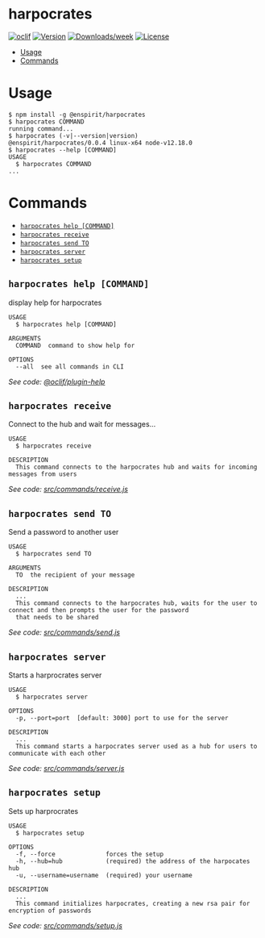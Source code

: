 harpocrates
===========



[![oclif](https://img.shields.io/badge/cli-oclif-brightgreen.svg)](https://oclif.io)
[![Version](https://img.shields.io/npm/v/harpocrates.svg)](https://npmjs.org/package/harpocrates)
[![Downloads/week](https://img.shields.io/npm/dw/harpocrates.svg)](https://npmjs.org/package/harpocrates)
[![License](https://img.shields.io/npm/l/harpocrates.svg)](https://github.com/enspirit/harpocrates/blob/master/package.json)

<!-- toc -->
* [Usage](#usage)
* [Commands](#commands)
<!-- tocstop -->
# Usage
<!-- usage -->
```sh-session
$ npm install -g @enspirit/harpocrates
$ harpocrates COMMAND
running command...
$ harpocrates (-v|--version|version)
@enspirit/harpocrates/0.0.4 linux-x64 node-v12.18.0
$ harpocrates --help [COMMAND]
USAGE
  $ harpocrates COMMAND
...
```
<!-- usagestop -->
# Commands
<!-- commands -->
* [`harpocrates help [COMMAND]`](#harpocrates-help-command)
* [`harpocrates receive`](#harpocrates-receive)
* [`harpocrates send TO`](#harpocrates-send-to)
* [`harpocrates server`](#harpocrates-server)
* [`harpocrates setup`](#harpocrates-setup)

## `harpocrates help [COMMAND]`

display help for harpocrates

```
USAGE
  $ harpocrates help [COMMAND]

ARGUMENTS
  COMMAND  command to show help for

OPTIONS
  --all  see all commands in CLI
```

_See code: [@oclif/plugin-help](https://github.com/oclif/plugin-help/blob/v3.2.2/src/commands/help.ts)_

## `harpocrates receive`

Connect to the hub and wait for messages...

```
USAGE
  $ harpocrates receive

DESCRIPTION
  This command connects to the harpocrates hub and waits for incoming messages from users
```

_See code: [src/commands/receive.js](https://github.com/enspirit/harpocrates/blob/v0.0.4/src/commands/receive.js)_

## `harpocrates send TO`

Send a password to another user

```
USAGE
  $ harpocrates send TO

ARGUMENTS
  TO  the recipient of your message

DESCRIPTION
  ...
  This command connects to the harpocrates hub, waits for the user to connect and then prompts the user for the password 
  that needs to be shared
```

_See code: [src/commands/send.js](https://github.com/enspirit/harpocrates/blob/v0.0.4/src/commands/send.js)_

## `harpocrates server`

Starts a harprocrates server

```
USAGE
  $ harpocrates server

OPTIONS
  -p, --port=port  [default: 3000] port to use for the server

DESCRIPTION
  ...
  This command starts a harpocrates server used as a hub for users to communicate with each other
```

_See code: [src/commands/server.js](https://github.com/enspirit/harpocrates/blob/v0.0.4/src/commands/server.js)_

## `harpocrates setup`

Sets up harprocrates

```
USAGE
  $ harpocrates setup

OPTIONS
  -f, --force              forces the setup
  -h, --hub=hub            (required) the address of the harpocates hub
  -u, --username=username  (required) your username

DESCRIPTION
  ...
  This command initializes harpocrates, creating a new rsa pair for encryption of passwords
```

_See code: [src/commands/setup.js](https://github.com/enspirit/harpocrates/blob/v0.0.4/src/commands/setup.js)_
<!-- commandsstop -->
